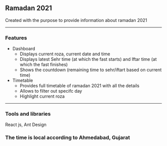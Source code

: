 ## Ramadan 2021
Created with the purpose to provide information about ramadan 2021

---
### Features
* Dashboard 
  * Displays current roza, current date and time
  * Displays latest Sehr time (at which the fast starts) and Iftar time (at which the fast finishes)
  * Shows the countdown (remaining time to sehr/iftart based on current time)
* Timetable
  * Provides full timetable of ramadan 2021 with all the details
  * Allows to filter out specifc day
  * Highlight current roza
---
### Tools and libraries 
React js, Ant Design

### The time is local according to Ahmedabad, Gujarat
